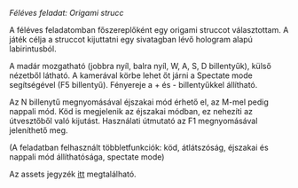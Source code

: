 _Féléves feladat: Origami strucc_

A féléves feladatomban főszereplőként egy origami struccot választottam. A játék célja a struccot kijuttatni egy sivatagban lévő hologram alapú labirintusból. 

A madár mozgatható (jobbra nyíl, balra nyíl, W, A, S, D billentyűk), külső nézetből látható. A kamerával körbe lehet őt járni a Spectate mode segítségével (F5 billentyű). Fényereje a + és - billentyűkkel állítható.

Az N billenytű megnyomásával éjszakai mód érhető el, az M-mel pedig nappali mód. Köd is megjelenik az éjszakai módban, ez nehezíti az útvesztőből való kijutást.
Használati útmutató az F1 megnyomásával jeleníthető meg.

(A feladatban felhasznált többletfunkciók: köd, átlátszóság, éjszakai és nappali mód állíthatósága, spectate mode)

Az assets jegyzék [itt](https://www.dropbox.com/scl/fo/ho64p1fnh4m5ktrpn5tl0/h?dl=0&rlkey=jgnxyuoleum1g0hfahzrdaf0o) megtalálható.

